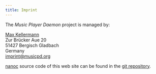 ```yaml
---
title: Imprint
---
```


The *Music Player Daemon* project is managed by:

[Max Kellermann](https://max.kellermann.name/)  
Zur Brücker Aue 20  
51427 Bergisch Gladbach  
Germany  
<imprint@musicpd.org>

[nanoc](https://nanoc.ws/) source code of this web site can be found in
the [git repository](https://github.com/MusicPlayerDaemon/website).
